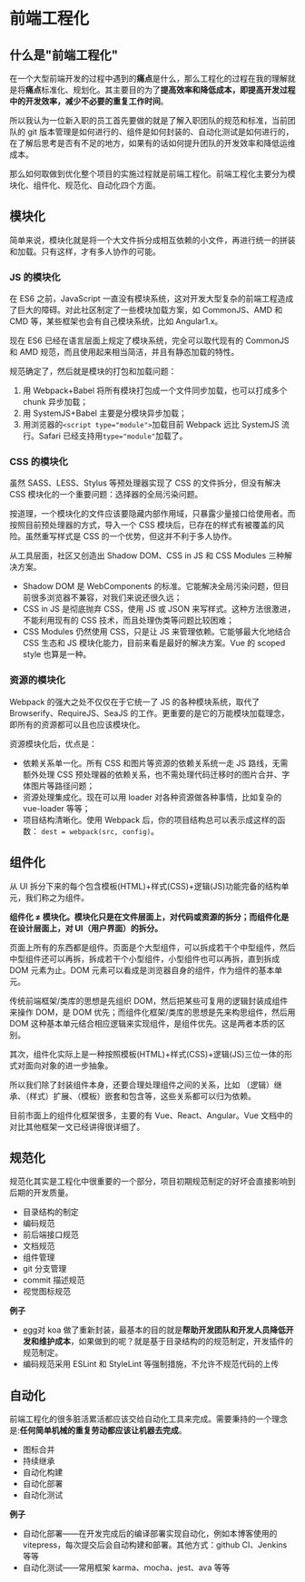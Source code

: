# 前端工程化

## 什么是"前端工程化"

在一个大型前端开发的过程中遇到的**痛点**是什么，那么工程化的过程在我的理解就是将**痛点**标准化、规划化。其主要目的为了**提高效率和降低成本，即提高开发过程中的开发效率，减少不必要的重复工作时间**。

所以我认为一位新入职的员工首先要做的就是了解入职团队的规范和标准，当前团队的 git 版本管理是如何进行的、组件是如何封装的、自动化测试是如何进行的，在了解后思考是否有不足的地方，如果有的话如何提升团队的开发效率和降低运维成本。

那么如何取做到优化整个项目的实施过程就是前端工程化。前端工程化主要分为模块化、组件化、规范化、自动化四个方面。

## 模块化

简单来说，模块化就是将一个大文件拆分成相互依赖的小文件，再进行统一的拼装和加载。只有这样，才有多人协作的可能。

### JS 的模块化

在 ES6 之前，JavaScript 一直没有模块系统，这对开发大型复杂的前端工程造成了巨大的障碍。对此社区制定了一些模块加载方案，如 CommonJS、AMD 和 CMD 等，某些框架也会有自己模块系统，比如 Angular1.x。

现在 ES6 已经在语言层面上规定了模块系统，完全可以取代现有的 CommonJS 和 AMD 规范，而且使用起来相当简洁，并且有静态加载的特性。

规范确定了，然后就是模块的打包和加载问题：

1. 用 Webpack+Babel 将所有模块打包成一个文件同步加载，也可以打成多个 chunk 异步加载；
2. 用 SystemJS+Babel 主要是分模块异步加载；
3. 用浏览器的`<script type="module">`加载目前 Webpack 远比 SystemJS 流行。Safari 已经支持用`type="module"`加载了。

### CSS 的模块化

虽然 SASS、LESS、Stylus 等预处理器实现了 CSS 的文件拆分，但没有解决 CSS 模块化的一个重要问题：选择器的全局污染问题。

按道理，一个模块化的文件应该要隐藏内部作用域，只暴露少量接口给使用者。而按照目前预处理器的方式，导入一个 CSS 模块后，已存在的样式有被覆盖的风险。虽然重写样式是 CSS 的一个优势，但这并不利于多人协作。

从工具层面，社区又创造出 Shadow DOM、CSS in JS 和 CSS Modules 三种解决方案。

- Shadow DOM 是 WebComponents 的标准。它能解决全局污染问题，但目前很多浏览器不兼容，对我们来说还很久远；
- CSS in JS 是彻底抛弃 CSS，使用 JS 或 JSON 来写样式。这种方法很激进，不能利用现有的 CSS 技术，而且处理伪类等问题比较困难；
- CSS Modules 仍然使用 CSS，只是让 JS 来管理依赖。它能够最大化地结合 CSS 生态和 JS 模块化能力，目前来看是最好的解决方案。Vue 的 scoped style 也算是一种。

### 资源的模块化

Webpack 的强大之处不仅仅在于它统一了 JS 的各种模块系统，取代了 Browserify、RequireJS、SeaJS 的工作。更重要的是它的万能模块加载理念，即所有的资源都可以且也应该模块化。

资源模块化后，优点是：

- 依赖关系单一化。所有 CSS 和图片等资源的依赖关系统一走 JS 路线，无需额外处理 CSS 预处理器的依赖关系，也不需处理代码迁移时的图片合并、字体图片等路径问题；
- 资源处理集成化。现在可以用 loader 对各种资源做各种事情，比如复杂的 vue-loader 等等；
- 项目结构清晰化。使用 Webpack 后，你的项目结构总可以表示成这样的函数： `dest = webpack(src, config)`。

## 组件化

从 UI 拆分下来的每个包含模板(HTML)+样式(CSS)+逻辑(JS)功能完备的结构单元，我们称之为组件。

**组件化 ≠ 模块化。模块化只是在文件层面上，对代码或资源的拆分；而组件化是在设计层面上，对 UI（用户界面）的拆分。**

页面上所有的东西都是组件。页面是个大型组件，可以拆成若干个中型组件，然后中型组件还可以再拆，拆成若干个小型组件，小型组件也可以再拆，直到拆成 DOM 元素为止。DOM 元素可以看成是浏览器自身的组件，作为组件的基本单元。

传统前端框架/类库的思想是先组织 DOM，然后把某些可复用的逻辑封装成组件来操作 DOM，是 DOM 优先；而组件化框架/类库的思想是先来构思组件，然后用 DOM 这种基本单元结合相应逻辑来实现组件，是组件优先。这是两者本质的区别。

其次，组件化实际上是一种按照模板(HTML)+样式(CSS)+逻辑(JS)三位一体的形式对面向对象的进一步抽象。

所以我们除了封装组件本身，还要合理处理组件之间的关系，比如 （逻辑）继承、（样式）扩展、（模板）嵌套和包含等，这些关系都可以归为依赖。

目前市面上的组件化框架很多，主要的有 Vue、React、Angular。Vue 文档中的对比其他框架一文已经讲得很详细了。

## 规范化

规范化其实是工程化中很重要的一个部分，项目初期规范制定的好坏会直接影响到后期的开发质量。

- 目录结构的制定
- 编码规范
- 前后端接口规范
- 文档规范
- 组件管理
- git 分支管理
- commit 描述规范
- 视觉图标规范

**例子**

- [egg](https://eggjs.org/zh-cn/intro/index.html)对 koa 做了重新封装，最基本的目的就是**帮助开发团队和开发人员降低开发和维护成本**，如果做到的呢？就是基于目录结构的的规范制定，开发插件的规范制定。
- 编码规范采用 ESLint 和 StyleLint 等强制措施，不允许不规范代码的上传

## 自动化

前端工程化的很多脏活累活都应该交给自动化工具来完成。需要秉持的一个理念是:**任何简单机械的重复劳动都应该让机器去完成**。

- 图标合并
- 持续继承
- 自动化构建
- 自动化部署
- 自动化测试

**例子**

- 自动化部署——在开发完成后的编译部署实现自动化，例如本博客使用的 vitepress，每次提交后会自动构建和部署。其他方式：github CI、Jenkins 等等
- 自动化测试——常用框架 karma、mocha、jest、ava 等等
